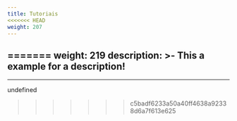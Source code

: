 ```yaml
---
title: Tutoriais
<<<<<<< HEAD
weight: 207
---
```

=======
weight: 219
description: >-
  This a example for a description!
---

---

undefined
>>>>>>> c5badf6233a50a40ff4638a92338d6a7f613e625
